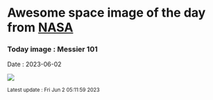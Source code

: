 
# Awesome space image of the day from [NASA](https://api.nasa.gov/)

### Today image : Messier 101
Date : 2023-06-02

![](https://apod.nasa.gov/apod/image/2306/M101_hst1280.jpg)

<small>Latest update : Fri Jun  2 05:11:59 2023</small>
        